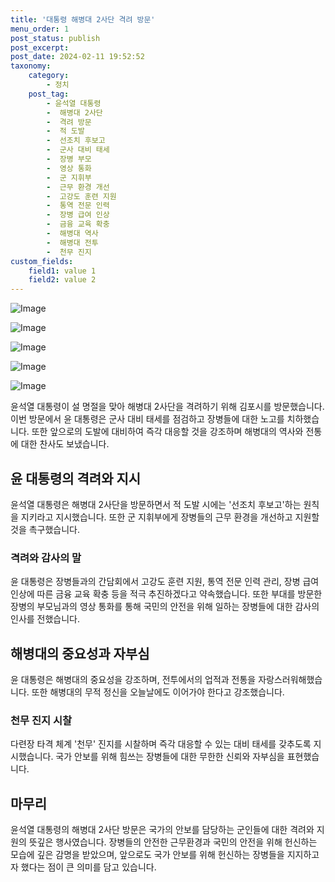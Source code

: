 ```yaml
---
title: '대통령 해병대 2사단 격려 방문'
menu_order: 1
post_status: publish
post_excerpt: 
post_date: 2024-02-11 19:52:52
taxonomy:
    category:
        - 정치
    post_tag:
        - 윤석열 대통령
        -  해병대 2사단
        -  격려 방문
        -  적 도발
        -  선조치 후보고
        -  군사 대비 태세
        -  장병 부모
        -  영상 통화
        -  군 지휘부
        -  근무 환경 개선
        -  고강도 훈련 지원
        -  통역 전문 인력
        -  장병 급여 인상
        -  금융 교육 확충
        -  해병대 역사
        -  해병대 전투
        -  천무 진지
custom_fields:
    field1: value 1
    field2: value 2
---
```


![Image](https://imgnews.pstatic.net/image/023/2024/02/10/0003816059_001_20240210225501079.jpg?type=w647)

![Image](https://imgnews.pstatic.net/image/023/2024/02/10/0003816059_002_20240210225501174.jpg?type=w647)

![Image](https://imgnews.pstatic.net/image/023/2024/02/10/0003816059_003_20240210225501255.jpg?type=w647)

![Image](https://imgnews.pstatic.net/image/023/2024/02/10/0003816059_004_20240210225501318.jpg?type=w647)

![Image](https://imgnews.pstatic.net/image/023/2024/02/10/0003816059_005_20240210225501380.jpg?type=w647)

윤석열 대통령이 설 명절을 맞아 해병대 2사단을 격려하기 위해 김포시를 방문했습니다. 이번 방문에서 윤 대통령은 군사 대비 태세를 점검하고 장병들에 대한 노고를 치하했습니다. 또한 앞으로의 도발에 대비하여 즉각 대응할 것을 강조하며 해병대의 역사와 전통에 대한 찬사도 보냈습니다. 
## 윤 대통령의 격려와 지시
윤석열 대통령은 해병대 2사단을 방문하면서 적 도발 시에는 '선조치 후보고'하는 원칙을 지키라고 지시했습니다. 또한 군 지휘부에게 장병들의 근무 환경을 개선하고 지원할 것을 촉구했습니다. 
### 격려와 감사의 말
윤 대통령은 장병들과의 간담회에서 고강도 훈련 지원, 통역 전문 인력 관리, 장병 급여 인상에 따른 금융 교육 확충 등을 적극 추진하겠다고 약속했습니다. 또한 부대를 방문한 장병의 부모님과의 영상 통화를 통해 국민의 안전을 위해 일하는 장병들에 대한 감사의 인사를 전했습니다.
## 해병대의 중요성과 자부심
윤 대통령은 해병대의 중요성을 강조하며, 전투에서의 업적과 전통을 자랑스러워해했습니다. 또한 해병대의 무적 정신을 오늘날에도 이어가야 한다고 강조했습니다.
### 천무 진지 시찰
다련장 타격 체계 '천무' 진지를 시찰하며 즉각 대응할 수 있는 대비 태세를 갖추도록 지시했습니다. 국가 안보를 위해 힘쓰는 장병들에 대한 무한한 신뢰와 자부심을 표현했습니다.
## 마무리
윤석열 대통령의 해병대 2사단 방문은 국가의 안보를 담당하는 군인들에 대한 격려와 지원의 뜻깊은 행사였습니다. 장병들의 안전한 근무환경과 국민의 안전을 위해 헌신하는 모습에 깊은 감명을 받았으며, 앞으로도 국가 안보를 위해 헌신하는 장병들을 지지하고자 했다는 점이 큰 의미를 담고 있습니다.
